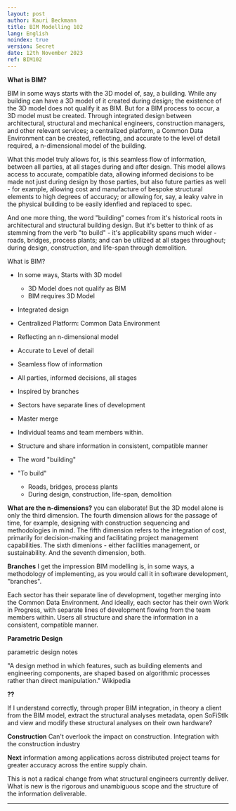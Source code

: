 ```yaml
---
layout: post
author: Kauri Beckmann
title: BIM Modelling 102
lang: English
noindex: true
version: Secret
date: 12th November 2023
ref: BIM102
---
```


**What is BIM?**

BIM in some ways starts with the 3D model of, say, a building.
While any building can have a 3D model of it created during design; the existence of the 3D model does not qualify it as BIM.
But for a BIM process to occur, a 3D model must be created.
Through integrated design between architectural, structural and mechanical engineers, construction managers, and other relevant services; a centralized platform, a Common Data Environment can be created, reflecting, and accurate to the level of detail required, a n-dimensional model of the building.


What this model truly allows for, is this seamless flow of information, between all parties, at all stages during and after design. This model allows access to accurate, compatible data, allowing informed decisions to be made not just during design by those parties, but also future parties as well - for example, allowing cost and manufacture of bespoke structural elements to high degrees of accuracy; or allowing for, say, a leaky valve in the physical building to be easily idenfied and replaced to spec.

And one more thing, the word "building" comes from it's historical roots in architectural and structural building design. But it's better to think of as stemming from the verb "to build" - it's applicability spans much wider - roads, bridges, process plants; and can be utilized at all stages throughout; during design, construction, and life-span through demolition.





What is BIM?

* In some ways, Starts with 3D model
  * 3D Model does not qualify as BIM
  * BIM requires 3D Model
* Integrated design
 * Centralized Platform: Common Data Environment
  * Reflecting an n-dimensional model
  * Accurate to Level of detail

* Seamless flow of information
 * All parties, informed decisions, all stages

* Inspired by branches
 * Sectors have separate lines of development
 * Master merge
 * Individual teams and team members within.
 * Structure and share information in consistent, compatible manner

* The word "building"
* "To build"
  * Roads, bridges, process plants
  * During design, construction, life-span, demolition

**What are the n-dimensions?** you can elaborate!
But the 3D model alone is only the third dimension.
The fourth dimension allows for the passage of time, for example, designing with construction sequencing and methodologies in mind.
The fifth dimension refers to the integration of cost, primarily for decision-making and facilitating project management capabilities.
The sixth dimenions - either facilities management, or sustainability.
And the seventh dimension, both.

**Branches**
I get the impression BIM modelling is, in some ways, a methodology of implementing, as you would call it in software development, "branches".

Each sector has their separate line of development, together merging into the Common Data Environment. And ideally, each sector has their own Work in Progress, with separate lines of development flowing from the team members within. Users all structure and share the information in a consistent, compatible manner.

**Parametric Design**

parametric design notes

"A design method in which features, such as building elements and engineering components, are shaped based on algorithmic processes rather than direct manipulation." Wikipedia

**??**

If I understand correctly, through proper BIM integration, in theory a client from the BIM model, extract the structural analyses metadata, open SoFiStIk and view and modify these structural analyses on their own hardware?

**Construction**
Can't overlook the impact on construction.
Integration with the construction industry 

**Next**
information among applications across distributed project teams for greater accuracy across the entire supply chain.

This is not a radical change from what structural engineers currently deliver. What is new is the rigorous and unambiguous scope and the structure of the information deliverable.



_____________________

